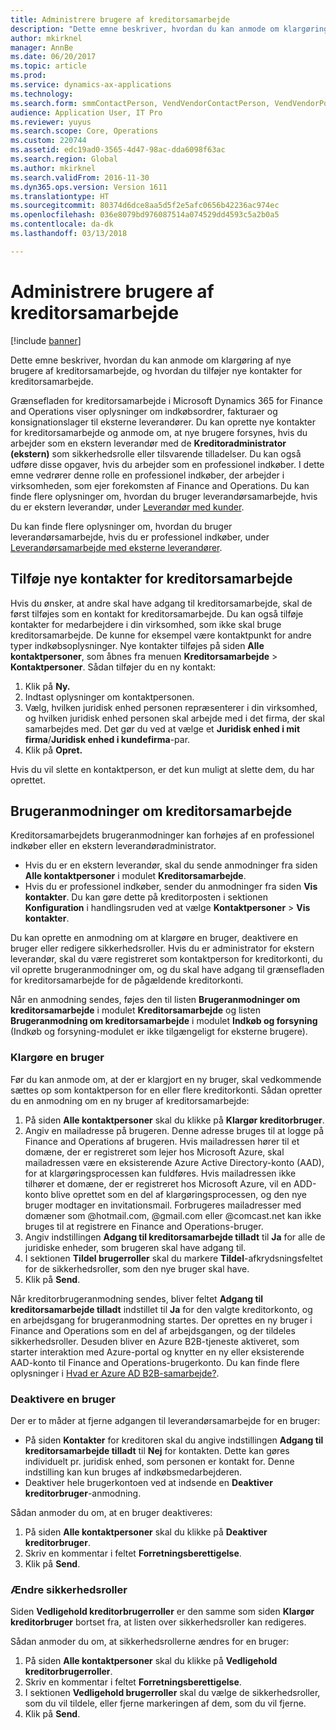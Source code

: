 ```yaml
---
title: Administrere brugere af kreditorsamarbejde
description: "Dette emne beskriver, hvordan du kan anmode om klargøring af nye brugere af kreditorsamarbejde, og hvordan du tilføjer nye kontakter for kreditorsamarbejde."
author: mkirknel
manager: AnnBe
ms.date: 06/20/2017
ms.topic: article
ms.prod: 
ms.service: dynamics-ax-applications
ms.technology: 
ms.search.form: smmContactPerson, VendVendorContactPerson, VendVendorPortalUser
audience: Application User, IT Pro
ms.reviewer: yuyus
ms.search.scope: Core, Operations
ms.custom: 220744
ms.assetid: edc19ad0-3565-4d47-98ac-dda6098f63ac
ms.search.region: Global
ms.author: mkirknel
ms.search.validFrom: 2016-11-30
ms.dyn365.ops.version: Version 1611
ms.translationtype: HT
ms.sourcegitcommit: 80374d6dce8aa5d5f2e5afc0656b42236ac974ec
ms.openlocfilehash: 036e8079bd976087514a074529dd4593c5a2b0a5
ms.contentlocale: da-dk
ms.lasthandoff: 03/13/2018

---
```


# <a name="manage-vendor-collaboration-users"></a>Administrere brugere af kreditorsamarbejde

[!include [banner](../includes/banner.md)]

Dette emne beskriver, hvordan du kan anmode om klargøring af nye brugere af kreditorsamarbejde, og hvordan du tilføjer nye kontakter for kreditorsamarbejde. 

Grænsefladen for kreditorsamarbejde i Microsoft Dynamics 365 for Finance and Operations viser oplysninger om indkøbsordrer, fakturaer og konsignationslager til eksterne leverandører. Du kan oprette nye kontakter for kreditorsamarbejde og anmode om, at nye brugere forsynes, hvis du arbejder som en ekstern leverandør med de **Kreditoradministrator (ekstern)** som sikkerhedsrolle eller tilsvarende tilladelser. Du kan også udføre disse opgaver, hvis du arbejder som en professionel indkøber. I dette emne vedrører denne rolle en professionel indkøber, der arbejder i virksomheden, som ejer forekomsten af Finance and Operations. Du kan finde flere oplysninger om, hvordan du bruger leverandørsamarbejde, hvis du er ekstern leverandør, under [Leverandør med kunder](vendor-collaboration-work-customers-dynamics-365-operations.md).  

Du kan finde flere oplysninger om, hvordan du bruger leverandørsamarbejde, hvis du er professionel indkøber, under [Leverandørsamarbejde med eksterne leverandører](vendor-collaboration-work-external-vendors.md).

## <a name="add-new-vendor-collaboration-contacts"></a>Tilføje nye kontakter for kreditorsamarbejde
Hvis du ønsker, at andre skal have adgang til kreditorsamarbejde, skal de først tilføjes som en kontakt for kreditorsamarbejde. Du kan også tilføje kontakter for medarbejdere i din virksomhed, som ikke skal bruge kreditorsamarbejde. De kunne for eksempel være kontaktpunkt for andre typer indkøbsoplysninger. Nye kontakter tilføjes på siden **Alle kontaktpersoner**, som åbnes fra menuen **Kreditorsamarbejde** &gt; **Kontaktpersoner**. Sådan tilføjer du en ny kontakt:

1.  Klik på **Ny.**
2.  Indtast oplysninger om kontaktpersonen.
3.  Vælg, hvilken juridisk enhed personen repræsenterer i din virksomhed, og hvilken juridisk enhed personen skal arbejde med i det firma, der skal samarbejdes med. Det gør du ved at vælge et **Juridisk enhed i mit firma**/**Juridisk enhed i kundefirma**-par.
4.  Klik på **Opret.**

Hvis du vil slette en kontaktperson, er det kun muligt at slette dem, du har oprettet.

## <a name="vendor-collaboration-user-requests"></a>Brugeranmodninger om kreditorsamarbejde
Kreditorsamarbejdets brugeranmodninger kan forhøjes af en professionel indkøber eller en ekstern leverandøradministrator.

-   Hvis du er en ekstern leverandør, skal du sende anmodninger fra siden **Alle kontaktpersoner** i modulet **Kreditorsamarbejde**.
-   Hvis du er professionel indkøber, sender du anmodninger fra siden **Vis kontakter**. Du kan gøre dette på kreditorposten i sektionen **Konfiguration** i handlingsruden ved at vælge **Kontaktpersoner** &gt; **Vis kontakter**.

Du kan oprette en anmodning om at klargøre en bruger, deaktivere en bruger eller redigere sikkerhedsroller. Hvis du er administrator for ekstern leverandør, skal du være registreret som kontaktperson for kreditorkonti, du vil oprette brugeranmodninger om, og du skal have adgang til grænsefladen for kreditorsamarbejde for de pågældende kreditorkonti.  

Når en anmodning sendes, føjes den til listen **Brugeranmodninger om kreditorsamarbejde** i modulet **Kreditorsamarbejde** og listen **Brugeranmodning om kreditorsamarbejde** i modulet **Indkøb og forsyning** (Indkøb og forsyning-modulet er ikke tilgængeligt for eksterne brugere).

### <a name="provision-a-user"></a>Klargøre en bruger

Før du kan anmode om, at der er klargjort en ny bruger, skal vedkommende sættes op som kontaktperson for en eller flere kreditorkonti. Sådan opretter du en anmodning om en ny bruger af kreditorsamarbejde:

1. På siden **Alle kontaktpersoner** skal du klikke på **Klargør kreditorbruger**.
2. Angiv en mailadresse på brugeren. Denne adresse bruges til at logge på Finance and Operations af brugeren. Hvis mailadressen hører til et domæne, der er registreret som lejer hos Microsoft Azure, skal mailadressen være en eksisterende Azure Active Directory-konto (AAD), for at klargøringsprocessen kan fuldføres. Hvis mailadressen ikke tilhører et domæne, der er registreret hos Microsoft Azure, vil en ADD-konto blive oprettet som en del af klargøringsprocessen, og den nye bruger modtager en invitationsmail. Forbrugeres mailadresser med domæner som @hotmail.com, @gmail.com eller @comcast.net kan ikke bruges til at registrere en Finance and Operations-bruger.
3. Angiv indstillingen **Adgang til kreditorsamarbejde tilladt** til **Ja** for alle de juridiske enheder, som brugeren skal have adgang til.
4. I sektionen **Tildel brugerroller** skal du markere **Tildel**-afkrydsningsfeltet for de sikkerhedsroller, som den nye bruger skal have.
5. Klik på **Send**.

Når kreditorbrugeranmodning sendes, bliver feltet **Adgang til kreditorsamarbejde tilladt** indstillet til **Ja** for den valgte kreditorkonto, og en arbejdsgang for brugeranmodning startes. Der oprettes en ny bruger i Finance and Operations som en del af arbejdsgangen, og der tildeles sikkerhedsroller. Desuden bliver en Azure B2B-tjeneste aktiveret, som starter interaktion med Azure-portal og knytter en ny eller eksisterende AAD-konto til Finance and Operations-brugerkonto. Du kan finde flere oplysninger i [Hvad er Azure AD B2B-samarbejde?](https://docs.microsoft.com/en-us/azure/active-directory/active-directory-b2b-what-is-azure-ad-b2b).

### <a name="inactivate-a-user"></a>Deaktivere en bruger

Der er to måder at fjerne adgangen til leverandørsamarbejde for en bruger:

-   På siden **Kontakter** for kreditoren skal du angive indstillingen **Adgang til kreditorsamarbejde tilladt** til **Nej** for kontakten. Dette kan gøres individuelt pr. juridisk enhed, som personen er kontakt for. Denne indstilling kan kun bruges af indkøbsmedarbejderen.
-   Deaktiver hele brugerkontoen ved at indsende en **Deaktiver kreditorbruger**-anmodning.

Sådan anmoder du om, at en bruger deaktiveres:

1.  På siden **Alle kontaktpersoner** skal du klikke på **Deaktiver** **kreditorbruger**.
2.  Skriv en kommentar i feltet **Forretningsberettigelse**.
3.  Klik på **Send**.

### <a name="modify-security-roles"></a>Ændre sikkerhedsroller

Siden **Vedligehold kreditorbrugerroller** er den samme som siden **Klargør kreditorbruger** bortset fra, at listen over sikkerhedsroller kan redigeres.  

Sådan anmoder du om, at sikkerhedsrollerne ændres for en bruger:

1.  På siden **Alle kontaktpersoner** skal du klikke på **Vedligehold** **kreditorbrugerroller**.
2.  Skriv en kommentar i feltet **Forretningsberettigelse**.
3.  I sektionen **Vedligehold brugerroller** skal du vælge de sikkerhedsroller, som du vil tildele, eller fjerne markeringen af dem, som du vil fjerne.
4.  Klik på **Send**.





